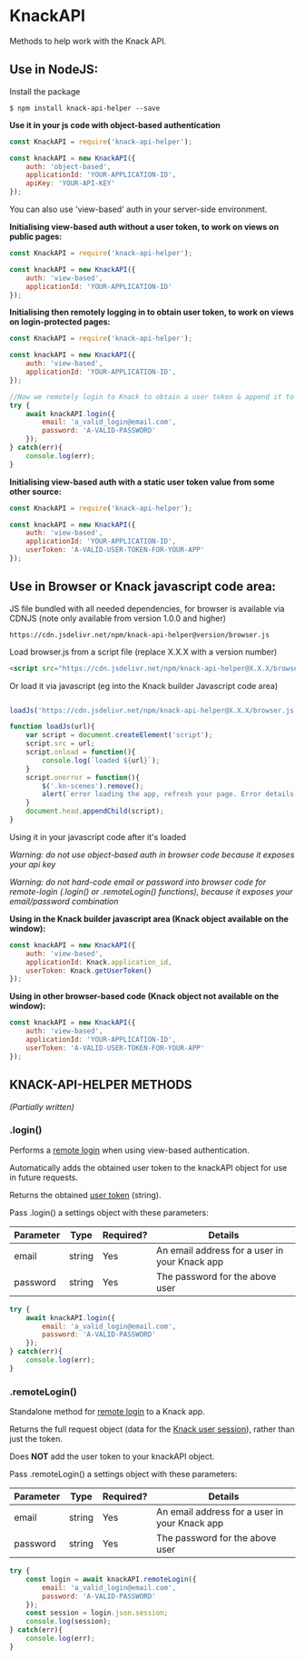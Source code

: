# KnackAPI
Methods to help work with the Knack API.

## Use in NodeJS:

Install the package
```
$ npm install knack-api-helper --save
```

**Use it in your js code with object-based authentication**
```javascript
const KnackAPI = require('knack-api-helper');

const knackAPI = new KnackAPI({
    auth: 'object-based',
    applicationId: 'YOUR-APPLICATION-ID',
    apiKey: 'YOUR-API-KEY'
});

```
You can also use 'view-based' auth in your server-side environment.

**Initialising view-based auth without a user token, to work on views on public pages:**
```javascript
const KnackAPI = require('knack-api-helper');

const knackAPI = new KnackAPI({
    auth: 'view-based',
    applicationId: 'YOUR-APPLICATION-ID'
});
```

**Initialising then remotely logging in to obtain user token, to work on views on login-protected pages:**
```javascript
const KnackAPI = require('knack-api-helper');

const knackAPI = new KnackAPI({
    auth: 'view-based',
    applicationId: 'YOUR-APPLICATION-ID',
});

//Now we remotely login to Knack to obtain a user token & append it to knackAPI
try {
    await knackAPI.login({
        email: 'a_valid_login@email.com',
        password: 'A-VALID-PASSWORD'
    });
} catch(err){
    console.log(err);
}
```

**Initialising view-based auth with a static user token value from some other source:**
```javascript
const KnackAPI = require('knack-api-helper');

const knackAPI = new KnackAPI({
    auth: 'view-based',
    applicationId: 'YOUR-APPLICATION-ID',
    userToken: 'A-VALID-USER-TOKEN-FOR-YOUR-APP'
});
```

## Use in Browser or Knack javascript code area:

JS file bundled with all needed dependencies, for browser is available via CDNJS
(note only available from version 1.0.0 and higher)
```
https://cdn.jsdelivr.net/npm/knack-api-helper@version/browser.js
```

Load browser.js from a script file (replace X.X.X with a version number)

```html
<script src="https://cdn.jsdelivr.net/npm/knack-api-helper@X.X.X/browser.js"></script>
```

Or load it via javascript (eg into the Knack builder Javascript code area)

```javascript

loadJs('https://cdn.jsdelivr.net/npm/knack-api-helper@X.X.X/browser.js');

function loadJs(url){
    var script = document.createElement('script');
    script.src = url;
    script.onload = function(){
        console.log(`loaded ${url}`);
    }
    script.onerror = function(){
        $('.kn-scenes').remove();
        alert(`error loading the app, refresh your page. Error details: unable to load external script ${url}`);
    }
    document.head.appendChild(script);
}
```
Using it in your javascript code after it's loaded

*Warning: do not use object-based auth in browser code because it exposes your api key*

*Warning: do not hard-code email or password into browser code for remote-login (.login() or .remoteLogin() functions), because it exposes your email/password combination*

**Using in the Knack builder javascript area (Knack object available on the window):**

```javascript
const knackAPI = new KnackAPI({
    auth: 'view-based',
    applicationId: Knack.application_id,
    userToken: Knack.getUserToken()
});
```
**Using in other browser-based code (Knack object not available on the window):**
```javascript
const knackAPI = new KnackAPI({
    auth: 'view-based',
    applicationId: 'YOUR-APPLICATION-ID',
    userToken: 'A-VALID-USER-TOKEN-FOR-YOUR-APP'
});
```
## KNACK-API-HELPER METHODS
*(Partially written)*

### .login()
Performs a [remote login](https://docs.knack.com/docs/remote-user-logins) when using view-based authentication.

Automatically adds the obtained user token to the knackAPI object for use in future requests.

Returns the obtained [user token](https://docs.knack.com/docs/user-tokens) (string).

Pass .login() a settings object with these parameters:

| Parameter | Type | Required? | Details  |
| ---                | ---  | ---       | ---      |
| email              | string | Yes | An email address for a user in your Knack app |
| password           | string | Yes | The password for the above user |

```javascript
try {
    await knackAPI.login({
        email: 'a_valid_login@email.com',
        password: 'A-VALID-PASSWORD'
    });
} catch(err){
    console.log(err);
}
```
### .remoteLogin()
Standalone method for [remote login](https://docs.knack.com/docs/remote-user-logins) to a Knack app.

Returns the full request object (data for the [Knack user session](https://docs.knack.com/docs/remote-user-logins)), rather than just the token.

Does **NOT** add the user token to your knackAPI object.

Pass .remoteLogin() a settings object with these parameters:

| Parameter | Type | Required? | Details  |
| ---                | ---  | ---       | ---      |
| email              | string | Yes | An email address for a user in your Knack app |
| password           | string | Yes | The password for the above user |

```javascript
try {
    const login = await knackAPI.remoteLogin({
        email: 'a_valid_login@email.com',
        password: 'A-VALID-PASSWORD'
    });
    const session = login.json.session;
    console.log(session);
} catch(err){
    console.log(err);
}
```

